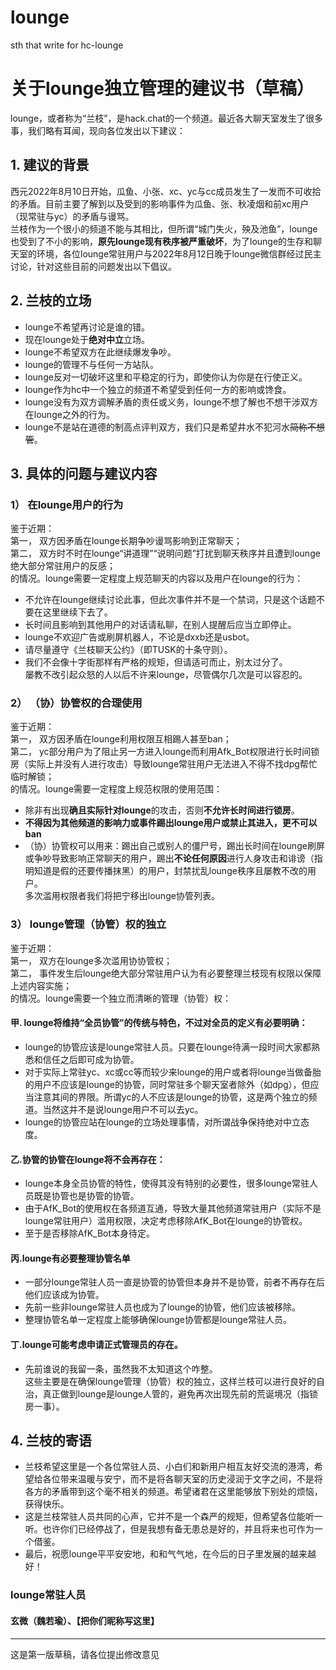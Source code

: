 # lounge
sth that write for hc-lounge
# 关于lounge独立管理的建议书（草稿）
lounge，或者称为“兰枝”，是hack.chat的一个频道。最近各大聊天室发生了很多事，我们略有耳闻，现向各位发出以下建议：<br>
## 1.	建议的背景
西元2022年8月10日开始，瓜鱼、小张、xc、yc与cc成员发生了一发而不可收拾的矛盾。目前主要了解到以及受到的影响事件为瓜鱼、张、秋凌烟和前xc用户（现常驻与yc）的矛盾与谩骂。<br>
兰枝作为一个很小的频道不能与其相比，但所谓“城门失火，殃及池鱼”，lounge也受到了不小的影响，**原先lounge现有秩序被严重破坏**，为了lounge的生存和聊天室的环境，各位lounge常驻用户与2022年8月12日晚于lounge微信群经过民主讨论，针对这些目前的问题发出以下倡议。
## 2.	兰枝的立场
- lounge不希望再讨论是谁的错。
- 现在lounge处于**绝对中立**立场。
- lounge不希望双方在此继续爆发争吵。
- lounge的管理不与任何一方站队。
- lounge反对一切破坏这里和平稳定的行为，即使你认为你是在行使正义。
- lounge作为hc中一个独立的频道不希望受到任何一方的影响或馋食。
- lounge没有为双方调解矛盾的责任或义务，lounge不想了解也不想干涉双方在lounge之外的行为。
- lounge不是站在道德的制高点评判双方，我们只是希望井水不犯河水~~简称不想管~~。
## 3.	具体的问题与建议内容
### 1）	在lounge用户的行为
鉴于近期：<br>
第一，	双方因矛盾在lounge长期争吵谩骂影响到正常聊天；<br>
第二，	双方时不时在lounge“讲道理”“说明问题”打扰到聊天秩序并且遭到lounge绝大部分常驻用户的反感；<br>
的情况。lounge需要一定程度上规范聊天的内容以及用户在lounge的行为：<br>
- 不允许在lounge继续讨论此事，但此次事件并不是一个禁词，只是这个话题不要在这里继续下去了。<br>
- 长时间且影响到其他用户的对话请私聊，在别人提醒后应当立即停止。
- lounge不欢迎广告或刷屏机器人，不论是dxxb还是usbot。
- 请尽量遵守《兰枝聊天公约》（即TUSK的十条守则）。
- 我们不会像十字街那样有严格的规矩，但请适可而止，别太过分了。<br>
屡教不改引起众怒的人以后不许来lounge，尽管偶尔几次是可以容忍的。
### 2）	（协）协管权的合理使用
鉴于近期：<br>
第一，	双方因矛盾在lounge利用权限互相踢人甚至ban；<br>
第二，	yc部分用户为了阻止另一方进入lounge而利用Afk_Bot权限进行长时间锁房（实际上并没有人进行攻击）导致lounge常驻用户无法进入不得不找dpg帮忙临时解锁；<br>
的情况。lounge需要一定程度上规范权限的使用范围：<br>
- 除非有出现**确且实际针对lounge**的攻击，否则**不允许长时间进行锁房**。<br>
- **不得因为其他频道的影响力或事件踢出lounge用户或禁止其进入，更不可以ban**
- （协）协管权可以用来：踢出自己或别人的僵尸号，踢出长时间在lounge刷屏或争吵导致影响正常聊天的用户，踢出**不论任何原因**进行人身攻击和诽谤（指明知道是假的还要传播抹黑）的用户，封禁扰乱lounge秩序且屡教不改的用户。<br>
多次滥用权限者我们将把宁移出lounge协管列表。<br>
### 3）	lounge管理（协管）权的独立
鉴于近期：<br>
第一，	双方在lounge多次滥用协协管权；<br>
第二，	事件发生后lounge绝大部分常驻用户认为有必要整理兰枝现有权限以保障上述内容实施；<br>
的情况。lounge需要一个独立而清晰的管理（协管）权：<br>
#### 甲.	lounge将维持“全员协管”的传统与特色，不过对全员的定义有必要明确：
- lounge的协管应该是lounge常驻人员。只要在lounge待满一段时间大家都熟悉和信任之后即可成为协管。
- 对于实际上常驻yc、xc或cc等而较少来lounge的用户或者将lounge当做备胎的用户不应该是lounge的协管，同时常驻多个聊天室者除外（如dpg），但应当注意其间的界限。所谓yc的人不应该是lounge的协管，这是两个独立的频道。当然这并不是说lounge用户不可以去yc。
- lounge的协管应站在lounge的立场处理事情，对所谓战争保持绝对中立态度。
#### 乙.协管的协管在lounge将不会再存在：
- lounge本身全员协管的特性，使得其没有特别的必要性，很多lounge常驻人员既是协管也是协管的协管。
- 由于AfK_Bot的使用权在各频道互通，导致大量其他频道常驻用户（实际不是lounge常驻用户）滥用权限，决定考虑移除AfK_Bot在lounge的协管权。
- 至于是否移除AfK_Bot本身待定。
#### 丙.lounge有必要整理协管名单
- 一部分lounge常驻人员一直是协管的协管但本身并不是协管，前者不再存在后他们应该成为协管。
- 先前一些非lounge常驻人员也成为了lounge的协管，他们应该被移除。
- 整理协管名单一定程度上能够确保lounge协管都是lounge常驻人员。
#### 丁.lounge可能考虑申请正式管理员的存在。
- 先前谁说的我留一条，虽然我不太知道这个咋整。<br>
这些主要是在确保lounge管理（协管）权的独立，这样兰枝可以进行良好的自治，真正做到lounge是lounge人管的，避免再次出现先前的荒诞境况（指锁房一事）。
## 4.	兰枝的寄语
- 兰枝希望这里是一个各位常驻人员、小白们和新用户相互友好交流的港湾，希望给各位带来温暖与安宁，而不是将各聊天室的历史浸润于文字之间，不是将各方的矛盾带到这个毫不相关的频道。希望诸君在这里能够放下别处的烦恼，获得快乐。<br>
- 这是兰枝常驻人员共同的心声，它并不是一个森严的规矩，但希望各位能听一听。也许你们已经停战了，但是我想有备无患总是好的，并且将来也可作为一个借鉴。<br>
- 最后，祝愿lounge平平安安地，和和气气地，在今后的日子里发展的越来越好！<br>
### lounge常驻人员
#### 玄微（魏若瑜）、【把你们昵称写这里】
<hr>
这是第一版草稿，请各位提出修改意见

